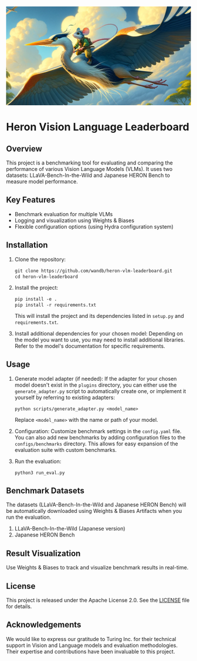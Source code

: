 ![Header Image](a0570971.png)

# Heron Vision Language Leaderboard

## Overview

This project is a benchmarking tool for evaluating and comparing the performance of various Vision Language Models (VLMs). It uses two datasets: LLaVA-Bench-In-the-Wild and Japanese HERON Bench to measure model performance.

## Key Features

- Benchmark evaluation for multiple VLMs
- Logging and visualization using Weights & Biases
- Flexible configuration options (using Hydra configuration system)

## Installation

1. Clone the repository:
   ```
   git clone https://github.com/wandb/heron-vlm-leaderboard.git
   cd heron-vlm-leaderboard
   ```

2. Install the project:
   ```
   pip install -e .
   pip install -r requirements.txt
   ```
   This will install the project and its dependencies listed in `setup.py` and `requirements.txt`.

3. Install additional dependencies for your chosen model:
   Depending on the model you want to use, you may need to install additional libraries. Refer to the model's documentation for specific requirements.

## Usage

1. Generate model adapter (if needed):
   If the adapter for your chosen model doesn't exist in the `plugins` directory, you can either use the `generate_adapter.py` script to automatically create one, or implement it yourself by referring to existing adapters:
   ```
   python scripts/generate_adapter.py <model_name>
   ```
   Replace `<model_name>` with the name or path of your model.

2. Configuration:
   Customize benchmark settings in the `config.yaml` file. You can also add new benchmarks by adding configuration files to the `configs/benchmarks` directory. This allows for easy expansion of the evaluation suite with custom benchmarks.

3. Run the evaluation:
   ```
   python3 run_eval.py
   ```

## Benchmark Datasets

The datasets (LLaVA-Bench-In-the-Wild and Japanese HERON Bench) will be automatically downloaded using Weights & Biases Artifacts when you run the evaluation.

1. LLaVA-Bench-In-the-Wild (Japanese version)
2. Japanese HERON Bench

## Result Visualization

Use Weights & Biases to track and visualize benchmark results in real-time.

## License

This project is released under the Apache License 2.0. See the [LICENSE](./LICENSE) file for details.

## Acknowledgements

We would like to express our gratitude to Turing Inc. for their technical support in Vision and Language models and evaluation methodologies. Their expertise and contributions have been invaluable to this project.

